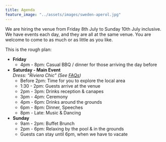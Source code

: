 ```yaml
---
title: Agenda
feature_image: "../assets/images/sweden-aperol.jpg"
---
```


We are hiring the venue from Friday 8th July to Sunday 10th July inclusive. We have events each day, and they are all at the same venue. You are welcome to come to as much or as little as you like.

This is the rough plan:

- **Friday**
    - 4pm - 8pm: Casual BBQ / dinner for those arriving the day before
- **Saturday - Main Event**     
  *Dress: "Riviera Chic" (See [FAQs](../faq/))*
    - Before 2pm: Time for you to explore the local area
    - 1:30 - 2pm: Guests arrive at the venue
    - 2pm - 3pm: Drinks reception & canapes
    - 3pm - 4pm: Ceremony
    - 4pm - 6pm: Drinks around the grounds
    - 6pm - 8pm: Dinner, Speeches
    - 8pm - Late: Music & Dancing
- **Sunday**
    - 9am - 2pm: Buffet Brunch 
    - 2pm - 6pm: Relaxing by the pool & in the grounds
    - Guests can stay until 6pm, when we have to vacate